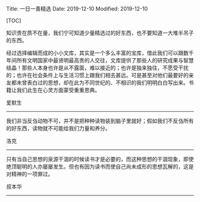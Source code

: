 Title: 一日一善精选
Date: 2019-12-10
Modified: 2019-12-10

[TOC]



知识贵在质不在量，我们宁可知道少量精选过的好东西，也不要知道一大堆半吊子的东西。 

经过选择编辑而成的小小文库，其实是一个多么丰富的宝库，借此我们可以跟数千年间所有文明国家中最贤明最高贵的人交往，文库提供了那些人的研究成果与智慧结晶！那些人本身也许是从不露面，难以接近的；也许是独来独往，不愿受干扰的；也许在社会条件上与生活习惯上跟我们相去甚远。可是甚至对他们最要好的亲友都未曾表白过的思想，却在此为不同世纪的、不相识的我们明明白白写出来。书籍让我们此生在心灵方面蒙受重重恩典。

爱默生

---



我们非当反刍动物不可，并不是把种种读物装到脑子里就好；假如我们不反刍所有的好东西，读物就不可能给我们力量和养分。

洛克

---

只有当自己思想的泉源干涸的时候读书才是必要的，而这种思想的干涸现象，即使绝顶聪明的人亦屡屡发生。但也有因为读书而使自己尚未成形的思想瓦解的，这是对精神的一项罪过。

叔本华

---